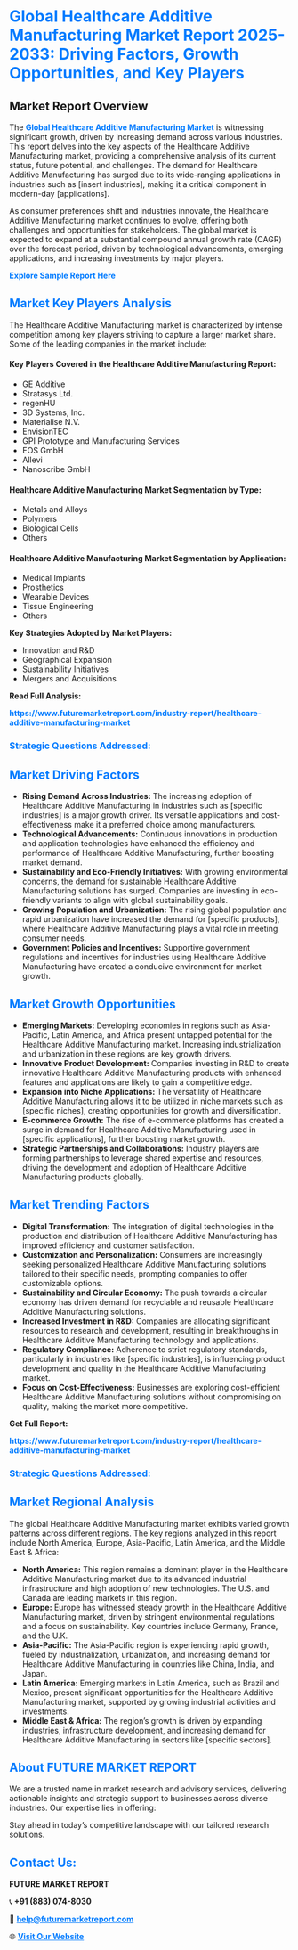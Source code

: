<h1 style="color: #007BFF;">Global Healthcare Additive Manufacturing Market Report 2025-2033: Driving Factors, Growth Opportunities, and Key Players</h1>

<section id="overview">
<h2>Market Report Overview</h2>
<p>The <a href="https://www.futuremarketreport.com/industry-report/healthcare-additive-manufacturing-market" style="color: #007BFF; text-decoration: none;"><strong>Global Healthcare Additive Manufacturing Market</strong></a> is witnessing significant growth, driven by increasing demand across various industries. This report delves into the key aspects of the Healthcare Additive Manufacturing market, providing a comprehensive analysis of its current status, future potential, and challenges. The demand for Healthcare Additive Manufacturing has surged due to its wide-ranging applications in industries such as [insert industries], making it a critical component in modern-day [applications].</p>
<p>As consumer preferences shift and industries innovate, the Healthcare Additive Manufacturing market continues to evolve, offering both challenges and opportunities for stakeholders. The global market is expected to expand at a substantial compound annual growth rate (CAGR) over the forecast period, driven by technological advancements, emerging applications, and increasing investments by major players.</p>
</section>

<section id="overview">
<p><a href="https://www.futuremarketreport.com/request-sample/reportId=79895" style="color: #007BFF; text-decoration: none;"><strong>Explore Sample Report Here</strong></a></p>
</section>

<section id="key-players">
<h2 style="color: #007BFF;">Market Key Players Analysis</h2>
<p>The Healthcare Additive Manufacturing market is characterized by intense competition among key players striving to capture a larger market share. Some of the leading companies in the market include:</p>
<h4>Key Players Covered in the Healthcare Additive Manufacturing Report:</h4>
<ul><li>GE Additive</li><li>Stratasys Ltd.</li><li>regenHU</li><li>3D Systems, Inc.</li><li>Materialise N.V.</li><li>EnvisionTEC</li><li>GPI Prototype and Manufacturing Services</li><li>EOS GmbH</li><li>Allevi</li><li>Nanoscribe GmbH</li></ul>
<h4>Healthcare Additive Manufacturing Market Segmentation by Type:</h4>
<ul><li>Metals and Alloys</li><li>Polymers</li><li>Biological Cells</li><li>Others</li></ul>

<h4>Healthcare Additive Manufacturing Market Segmentation by Application:</h4>
<ul><li>Medical Implants</li><li>Prosthetics</li><li>Wearable Devices</li><li>Tissue Engineering</li><li>Others</li></ul>
<p><strong>Key Strategies Adopted by Market Players:</strong></p>
<ul>
<li>Innovation and R&D</li>
<li>Geographical Expansion</li>
<li>Sustainability Initiatives</li>
<li>Mergers and Acquisitions</li>
</ul>
</section>

<section>
<p><strong>Read Full Analysis: </strong></p><a href="https://www.futuremarketreport.com/industry-report/healthcare-additive-manufacturing-market" style="color: #007BFF; text-decoration: none;"><strong>https://www.futuremarketreport.com/industry-report/healthcare-additive-manufacturing-market</strong></a>
<h3 style="color: #007BFF;">Strategic Questions Addressed:</h3>
</section>

<section id="driving-factors">
<h2 style="color: #007BFF;">Market Driving Factors</h2>
<ul>
<li><strong>Rising Demand Across Industries:</strong> The increasing adoption of Healthcare Additive Manufacturing in industries such as [specific industries] is a major growth driver. Its versatile applications and cost-effectiveness make it a preferred choice among manufacturers.</li>
<li><strong>Technological Advancements:</strong> Continuous innovations in production and application technologies have enhanced the efficiency and performance of Healthcare Additive Manufacturing, further boosting market demand.</li>
<li><strong>Sustainability and Eco-Friendly Initiatives:</strong> With growing environmental concerns, the demand for sustainable Healthcare Additive Manufacturing solutions has surged. Companies are investing in eco-friendly variants to align with global sustainability goals.</li>
<li><strong>Growing Population and Urbanization:</strong> The rising global population and rapid urbanization have increased the demand for [specific products], where Healthcare Additive Manufacturing plays a vital role in meeting consumer needs.</li>
<li><strong>Government Policies and Incentives:</strong> Supportive government regulations and incentives for industries using Healthcare Additive Manufacturing have created a conducive environment for market growth.</li>
</ul>
</section>

<section id="growth-opportunities">
<h2 style="color: #007BFF;">Market Growth Opportunities</h2>
<ul>
<li><strong>Emerging Markets:</strong> Developing economies in regions such as Asia-Pacific, Latin America, and Africa present untapped potential for the Healthcare Additive Manufacturing market. Increasing industrialization and urbanization in these regions are key growth drivers.</li>
<li><strong>Innovative Product Development:</strong> Companies investing in R&D to create innovative Healthcare Additive Manufacturing products with enhanced features and applications are likely to gain a competitive edge.</li>
<li><strong>Expansion into Niche Applications:</strong> The versatility of Healthcare Additive Manufacturing allows it to be utilized in niche markets such as [specific niches], creating opportunities for growth and diversification.</li>
<li><strong>E-commerce Growth:</strong> The rise of e-commerce platforms has created a surge in demand for Healthcare Additive Manufacturing used in [specific applications], further boosting market growth.</li>
<li><strong>Strategic Partnerships and Collaborations:</strong> Industry players are forming partnerships to leverage shared expertise and resources, driving the development and adoption of Healthcare Additive Manufacturing products globally.</li>
</ul>
</section>

<section id="trending-factors">
<h2 style="color: #007BFF;">Market Trending Factors</h2>
<ul>
<li><strong>Digital Transformation:</strong> The integration of digital technologies in the production and distribution of Healthcare Additive Manufacturing has improved efficiency and customer satisfaction.</li>
<li><strong>Customization and Personalization:</strong> Consumers are increasingly seeking personalized Healthcare Additive Manufacturing solutions tailored to their specific needs, prompting companies to offer customizable options.</li>
<li><strong>Sustainability and Circular Economy:</strong> The push towards a circular economy has driven demand for recyclable and reusable Healthcare Additive Manufacturing solutions.</li>
<li><strong>Increased Investment in R&D:</strong> Companies are allocating significant resources to research and development, resulting in breakthroughs in Healthcare Additive Manufacturing technology and applications.</li>
<li><strong>Regulatory Compliance:</strong> Adherence to strict regulatory standards, particularly in industries like [specific industries], is influencing product development and quality in the Healthcare Additive Manufacturing market.</li>
<li><strong>Focus on Cost-Effectiveness:</strong> Businesses are exploring cost-efficient Healthcare Additive Manufacturing solutions without compromising on quality, making the market more competitive.</li>
</ul>
</section>

<section>
<p><strong>Get Full Report: </strong></p><a href="https://www.futuremarketreport.com/industry-report/healthcare-additive-manufacturing-market" style="color: #007BFF; text-decoration: none;"><strong>https://www.futuremarketreport.com/industry-report/healthcare-additive-manufacturing-market</strong></a>
<h3 style="color: #007BFF;">Strategic Questions Addressed:</h3>
</section>


<section id="regional-analysis">
<h2 style="color: #007BFF;">Market Regional Analysis</h2>
<p>The global Healthcare Additive Manufacturing market exhibits varied growth patterns across different regions. The key regions analyzed in this report include North America, Europe, Asia-Pacific, Latin America, and the Middle East & Africa:</p>
<ul>
<li><strong>North America:</strong> This region remains a dominant player in the Healthcare Additive Manufacturing market due to its advanced industrial infrastructure and high adoption of new technologies. The U.S. and Canada are leading markets in this region.</li>
<li><strong>Europe:</strong> Europe has witnessed steady growth in the Healthcare Additive Manufacturing market, driven by stringent environmental regulations and a focus on sustainability. Key countries include Germany, France, and the U.K.</li>
<li><strong>Asia-Pacific:</strong> The Asia-Pacific region is experiencing rapid growth, fueled by industrialization, urbanization, and increasing demand for Healthcare Additive Manufacturing in countries like China, India, and Japan.</li>
<li><strong>Latin America:</strong> Emerging markets in Latin America, such as Brazil and Mexico, present significant opportunities for the Healthcare Additive Manufacturing market, supported by growing industrial activities and investments.</li>
<li><strong>Middle East & Africa:</strong> The region’s growth is driven by expanding industries, infrastructure development, and increasing demand for Healthcare Additive Manufacturing in sectors like [specific sectors].</li>
</ul>
</section>

<footer>
<h2 style="color: #007BFF;">About FUTURE MARKET REPORT</h2>
<p>We are a trusted name in market research and advisory services, delivering actionable insights and strategic support to businesses across diverse industries. Our expertise lies in offering:</p>

<p>Stay ahead in today’s competitive landscape with our tailored research solutions.</p>

<h2 style="color: #007BFF;">Contact Us:</h2>
<p><strong>FUTURE MARKET REPORT</strong></p>
<p>📞 <strong>+91 (883) 074-8030</strong></p>
<p>📧 <strong><a href="mailto:help@futuremarketreport.com" style="color: #007BFF;">help@futuremarketreport.com</a></strong></p>
<p>🌐 <strong><a href="https://www.futuremarketreport.com/" style="color: #007BFF;">Visit Our Website</a></strong></p>
</footer>